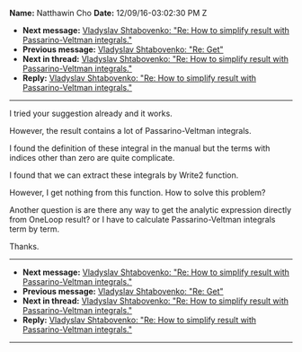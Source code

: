 **Name:** Natthawin Cho
**Date:** 12/09/16-03:02:30 PM Z

  - **Next message:** [Vladyslav Shtabovenko: "Re: How to simplify
    result with Passarino-Veltman integrals."](1134.html)
  - **Previous message:** [Vladyslav Shtabovenko: "Re: Get"](1132.html)
  - **Next in thread:** [Vladyslav Shtabovenko: "Re: How to simplify
    result with Passarino-Veltman integrals."](1134.html)
  - **Reply:** [Vladyslav Shtabovenko: "Re: How to simplify result with
    Passarino-Veltman integrals."](1134.html)

-----

I tried your suggestion already and it works.  

However, the result contains a lot of Passarino-Veltman integrals.  

I found the definition of these integral in the manual but the terms
with indices other than zero are quite complicate.  

I found that we can extract these integrals by Write2 function.  

However, I get nothing from this function. How to solve this problem?  

Another question is are there any way to get the analytic expression
directly from OneLoop result? or I have to calculate Passarino-Veltman
integrals term by term.  

Thanks.  

-----

  - **Next message:** [Vladyslav Shtabovenko: "Re: How to simplify
    result with Passarino-Veltman integrals."](1134.html)
  - **Previous message:** [Vladyslav Shtabovenko: "Re: Get"](1132.html)
  - **Next in thread:** [Vladyslav Shtabovenko: "Re: How to simplify
    result with Passarino-Veltman integrals."](1134.html)
  - **Reply:** [Vladyslav Shtabovenko: "Re: How to simplify result with
    Passarino-Veltman integrals."](1134.html)

-----

